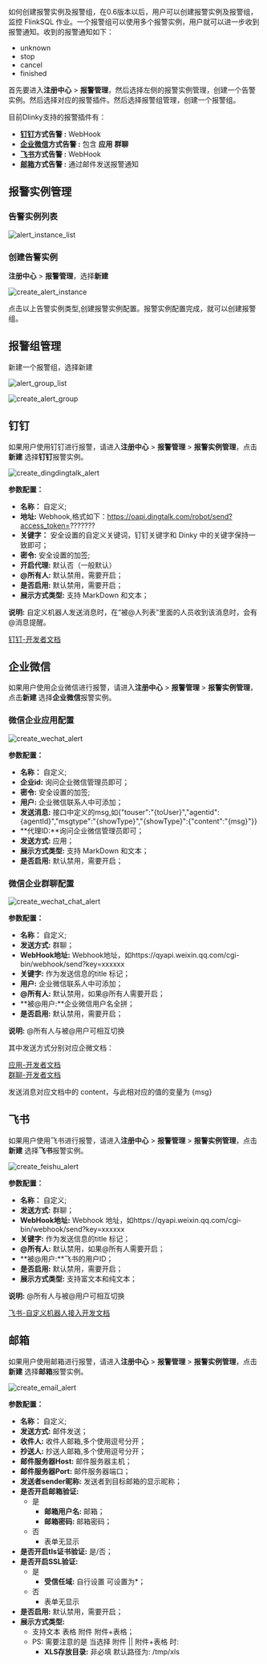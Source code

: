 如何创建报警实例及报警组，在0.6版本以后，用户可以创建报警实例及报警组，监控 FlinkSQL 作业。一个报警组可以使用多个报警实例，用户就可以进一步收到报警通知。收到的报警通知如下：

- unknown
- stop
- cancel
- finished

首先要进入**注册中心** > **报警管理**，然后选择左侧的报警实例管理，创建一个告警实例。然后选择对应的报警插件。然后选择报警组管理，创建一个报警组。

目前Dlinky支持的报警插件有：
- **[钉钉](#钉钉)方式告警 :** WebHook
- **[企业微信](#企业微信)方式告警 :** 包含 **应用** **群聊**
- **[飞书](#飞书)方式告警 :** WebHook 
- **[邮箱](#邮箱)方式告警 :**  通过邮件发送报警通知
## 报警实例管理

### 告警实例列表
![alert_instance_list](http://www.aiwenmo.com/dinky/docs/zh-CN/administrator-guide/registerCenter/warning/alert_instance_list.png)

### 创建告警实例
**注册中心** > **报警管理**，选择**新建**

![create_alert_instance](http://www.aiwenmo.com/dinky/docs/zh-CN/administrator-guide/registerCenter/warning/create_alert_instance.png)

点击以上告警实例类型,创建报警实例配置。报警实例配置完成，就可以创建报警组。

## 报警组管理

新建一个报警组，选择新建

![alert_group_list](http://www.aiwenmo.com/dinky/docs/zh-CN/administrator-guide/registerCenter/warning/alert_group_list.png)

![create_alert_group](http://www.aiwenmo.com/dinky/docs/zh-CN/administrator-guide/registerCenter/warning/create_alert_group.jpg)

## 钉钉

如果用户使用钉钉进行报警，请进入**注册中心** > **报警管理** > **报警实例管理**，点击**新建** 选择**钉钉**报警实例。

![create_dingdingtalk_alert](http://www.aiwenmo.com/dinky/docs/zh-CN/administrator-guide/registerCenter/warning/create_dingdingtalk_alert.png)

**参数配置：**

- **名称：** 自定义;
- **地址:** Webhook,格式如下：https://oapi.dingtalk.com/robot/send?access_token=???????
- **关键字：** 安全设置的自定义关键词，钉钉关键字和 Dinky 中的关键字保持一致即可；
- **密令:** 安全设置的加签;
- **开启代理:** 默认否（一般默认）
- **@所有人:** 默认禁用，需要开启；
- **是否启用:** 默认禁用，需要开启；
- **展示方式类型:** 支持 MarkDown 和文本；

**说明:** 自定义机器人发送消息时，在“被@人列表”里面的人员收到该消息时，会有@消息提醒。

[钉钉-开发者文档](https://open.dingtalk.com/document/robots/custom-robot-access)

## 企业微信

如果用户使用企业微信进行报警，请进入**注册中心** > **报警管理** > **报警实例管理**，点击**新建** 选择**企业微信**报警实例。

### 微信企业应用配置

![create_wechat_alert](http://www.aiwenmo.com/dinky/docs/zh-CN/administrator-guide/registerCenter/warning/create_wechat_app_alert.png)

**参数配置：**

- **名称：** 自定义;
- **企业id:** 询问企业微信管理员即可；
- **密令:** 安全设置的加签;
- **用户:** 企业微信联系人中可添加；
- **发送消息:** 接口中定义的msg,如{"touser":"{toUser}","agentid":{agentId}","msgtype":"{showType}","{showType}":{"content":"{msg}"}}
- **代理ID:**询问企业微信管理员即可；
- **发送方式:** 应用；
- **展示方式类型:** 支持 MarkDown 和文本；
- **是否启用:** 默认禁用，需要开启；

### 微信企业群聊配置

![create_wechat_chat_alert](http://www.aiwenmo.com/dinky/docs/zh-CN/administrator-guide/registerCenter/warning/create_wechat_chat_alert.png)

**参数配置：**

- **名称：** 自定义;
- **发送方式:** 群聊；
- **WebHook地址:** Webhook地址，如https://qyapi.weixin.qq.com/cgi-bin/webhook/send?key=xxxxxx
- **关键字:** 作为发送信息的title 标记；
- **用户:** 企业微信联系人中可添加；
- **@所有人:** 默认禁用，如果@所有人需要开启；
- **被@用户:**企业微信用户名全拼；
- **是否启用:** 默认禁用，需要开启；

**说明:** @所有人与被@用户可相互切换

其中发送方式分别对应企微文档：

[应用-开发者文档](https://work.weixin.qq.com/api/doc/90000/90135/90236)  
[群聊-开发者文档](https://work.weixin.qq.com/api/doc/90000/90135/90248)

发送消息对应文档中的 content，与此相对应的值的变量为 {msg}


## 飞书

如果用户使用飞书进行报警，请进入**注册中心** > **报警管理** > **报警实例管理**，点击**新建** 选择**飞书**报警实例。


![create_feishu_alert](http://www.aiwenmo.com/dinky/docs/zh-CN/administrator-guide/registerCenter/warning/create_feishu_alert.png)

**参数配置：**

- **名称：** 自定义;
- **发送方式:** 群聊；
- **WebHook地址:** Webhook 地址，如https://qyapi.weixin.qq.com/cgi-bin/webhook/send?key=xxxxxx
- **关键字:** 作为发送信息的title 标记；
- **@所有人:** 默认禁用，如果@所有人需要开启；
- **被@用户:**飞书的用户ID；
- **是否启用:** 默认禁用，需要开启；
- **展示方式类型:** 支持富文本和纯文本；

**说明:** @所有人与被@用户可相互切换

[飞书-自定义机器人接入开发文档](https://open.feishu.cn/document/ukTMukTMukTM/ucTM5YjL3ETO24yNxkjN)


## 邮箱

如果用户使用邮箱进行报警，请进入**注册中心** > **报警管理** > **报警实例管理**，点击**新建** 选择**邮箱**报警实例。


![create_email_alert](http://www.aiwenmo.com/dinky/docs/zh-CN/administrator-guide/registerCenter/warning/create_email_alert.png)

**参数配置：**

- **名称：** 自定义;
- **发送方式:** 邮件发送；
- **收件人:** 收件人邮箱,多个使用逗号分开；
- **抄送人:** 抄送人邮箱,多个使用逗号分开；
- **邮件服务器Host:** 邮件服务器主机；
- **邮件服务器Port:** 邮件服务器端口；
- **发送者sender昵称:** 发送者到目标邮箱的显示昵称；
- **是否开启邮箱验证:** 
  - 是
      - **邮箱用户名:** 邮箱；
      - **邮箱密码:** 邮箱密码；
  - 否
    - 表单无显示
- **是否开启tls证书验证:** 是/否；
- **是否开启SSL验证:**
    - 是
        - **受信任域:** 自行设置 可设置为*；
    - 否
        - 表单无显示
- **是否启用:** 默认禁用，需要开启；
- **展示方式类型:** 
  - 支持文本 表格 附件 附件+表格；
  - PS: 需要注意的是 当选择  附件 || 附件+表格 时:
    - **XLS存放目录:** 非必填 默认路径为: /tmp/xls